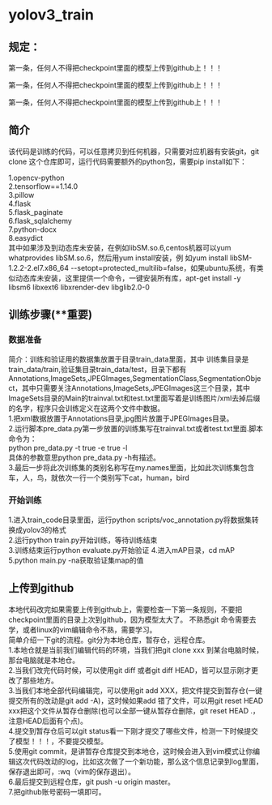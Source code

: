 # yolov3_train   
## 规定：  
第一条，任何人不得把checkpoint里面的模型上传到github上！！！

第一条，任何人不得把checkpoint里面的模型上传到github上！！！

第一条，任何人不得把checkpoint里面的模型上传到github上！！！  
## 简介
该代码是训练的代码，可以任意拷贝到任何机器，只需要对应机器有安装git，git clone 这个仓库即可，运行代码需要额外的python包，需要pip install如下：

1.opencv-python  
2.tensorflow==1.14.0  
3.pillow  
4.flask  
5.flask_paginate  
6.flask_sqlalchemy  
7.python-docx  
8.easydict  
其中如果涉及到动态库未安装，在例如libSM.so.6,centos机器可以yum whatprovides libSM.so.6，然后用yum install安装，例
如yum install libSM-1.2.2-2.el7.x86_64 --setopt=protected_multilib=false，如果ubuntu系统，有类似动态库未安装，这里提供一个命令，一键安装所有库，apt-get install -y libsm6 libxext6 libxrender-dev libglib2.0-0
## 训练步骤(**重要)
### 数据准备
简介：训练和验证用的数据集放置于目录train_data里面，其中
训练集目录是train_data/train,验证集目录train_data/test，目录下都有Annotations,ImageSets,JPEGImages,SegmentationClass,SegmentationObject，其中只需要关注Annotations,ImageSets,JPEGImages这三个目录，其中ImageSets目录的Main的trainval.txt和test.txt里面写着是训练图片/xml去掉后缀的名字，程序只会训练定义在这两个文件中数据。  
1.把xml数据放置于Annotations目录,jpg图片放置于JPEGImages目录。  
2.运行脚本pre_data.py第一步放置的训练集写在trainval.txt或者test.txt里面.脚本命令为：  
python pre_data.py -t true -e true -l  
具体的参数意思python pre_data.py -h有描述。  
3.最后一步将此次训练集的类别名称写在my.names里面，比如此次训练集包含车，人，鸟，就依次一行一个类别写下cat，human，bird  
### 开始训练
1.进入train_code目录里面，运行python scripts/voc_annotation.py将数据集转换成yolov3的格式  
2.运行python train.py开始训练，等待训练结束  
3.训练结束运行python evaluate.py开始验证
4.进入mAP目录，cd mAP  
5.python main.py -na获取验证集map的值
## 上传到github
本地代码改完如果需要上传到github上，需要检查一下第一条规则，不要把checkpoint里面的目录上次到github，因为模型太大了。 不熟悉git 命令需要去学，或者linux的vim编辑命令不熟，需要学习。  
简单介绍一下git的流程。git分为本地仓库，暂存仓，远程仓库。  
1.本地仓就是当前我们编辑代码的环境，当我们把git clone xxx 到某台电脑时候，那台电脑就是本地仓。  
2.当我们改完代码时候，可以使用git diff 或者git diff HEAD，皆可以显示刚才更改了那些地方。  
3.当我们本地全部代码编辑完，可以使用git add XXX，把文件提交到暂存仓(一键提交所有的改动是git add -A)，这时候如果add 错了文件，可以用git reset HEAD xxx把这个文件从暂存仓删除(也可以全部一键从暂存仓删除，git reset HEAD .，注意HEAD后面有个点)。  
4.提交到暂存仓后可以git status看一下刚才提交了哪些文件，检测一下时候提交了模型！！！，不要提交模型。  
5.使用git commit，是讲暂存仓库提交到本地仓，这时候会进入到vim模式让你编辑这次代码改动的log，比如这次做了一个新功能，那么这个信息记录到log里面，保存退出即可，:wq（vim的保存退出）。  
6.最后提交到远程仓库，git push -u origin master。  
7.把github账号密码一填即可。  
